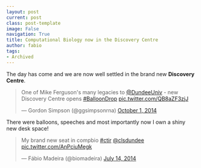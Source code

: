 ```yaml
---
layout: post
current: post
class: post-template
image: False
navigation: True
title: Computational Biology now in the Discovery Centre
author: fabio
tags:
- Archived
---
```


The day has come and we are now well settled in the brand new **Discovery Centre**.

<blockquote class="twitter-tweet tw-align-center" lang="en"><p lang="en" dir="ltr">One of Mike Ferguson&#39;s 
many legacies to <a href="https://twitter.com/DundeeUniv">@DundeeUniv</a> - new Discovery Centre opens 
<a href="https://twitter.com/hashtag/BalloonDrop?src=hash">#BalloonDrop</a> 
<a href="http://t.co/QB8aZF3zjJ">pic.twitter.com/QB8aZF3zjJ</a></p>&mdash; Gordon Simpson (@ggsimpsonrna) 
<a href="https://twitter.com/ggsimpsonrna/status/517290407068450817">October 1, 2014</a></blockquote>
<script async src="//platform.twitter.com/widgets.js" charset="utf-8"></script>

There were balloons, speeches and most importantly now I own a shiny new desk space!

<blockquote class="twitter-tweet tw-align-center" lang="en"><p lang="en" dir="ltr">My brand new seat in 
compbio <a href="https://twitter.com/hashtag/ctir?src=hash">#ctir</a> 
<a href="https://twitter.com/clsdundee">@clsdundee</a> 
<a href="http://t.co/AnPciuMegk">pic.twitter.com/AnPciuMegk</a></p>&mdash; Fábio Madeira (@biomadeira) 
<a href="https://twitter.com/biomadeira/status/488639123591553024">July 14, 2014</a></blockquote>
<script async src="//platform.twitter.com/widgets.js" charset="utf-8"></script>
